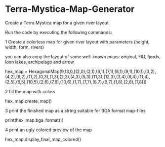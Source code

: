 # Terra-Mystica-Map-Generator
Create a Terra Mystica map for a given river layout

Run the code by executing the following commands:

1 Create a colorless map for given river layout with parameters (height, width, form, rivers)

you can also copy the layout of some well-known maps: original, F&I, fjords, loon lakes, archipelago and arrow

hex_map = HexagonalMap(9,13,0,[(2,0),(2,1),(6,1),(7,1),(8,1),(9,1),(10,1),(3,2),(4,2),(6,2),(11,2),(0,3),(1,3),(2,3),(4,3),(5,3),(11,3),(12,3),(3,4),(6,4),(11,4),(2,5),(6,5),(10,5),(2,6),(7,6),(10,6),(1,7),(7,7),(8,7),(9,7),(1,8),(2,8),(7,8)])

2 fill the map with colors

hex_map.create_map()

3 print the finished map as a string suitable for BGA format map-files

print(hex_map.bga_format())

4 print an ugly colored preview of the map

hex_map.display_final_map_colored()

